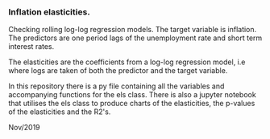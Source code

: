 ### Inflation elasticities.

Checking rolling log-log regression models. The target variable is inflation. The predictors are one period lags of the unemployment rate and short term interest rates.

The elasticities are the coefficients from a log-log regression model, i.e where logs are taken of both the predictor and the target variable. 

In this repository there is a py file containing all the variables and accompanying functions for the els class. There is also a jupyter notebook that utilises the els class to produce charts of the elasticities, the p-values of the elasticities and the R2's.  

Nov/2019
